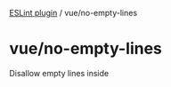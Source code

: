 [ESLint plugin](index.md) / vue/no-empty-lines

# vue/no-empty-lines

Disallow empty lines inside <template> section.

## eslintrc.js

```ts
module.exports = {
  plugins: ["@skylib/eslint-plugin"],
  rules: {
    "@skylib/vue/no-empty-lines": "error"
  }
};
```

## Options

| Name | Description |
| :------ | :------ |
| `Parameter name` | Parameter description. |


## Examples of incorrect code

```ts
<template>
  <p></p>

  <p></p>
</template>
```

## Examples of correct code

```ts
<template>
  <p></p>
  text

  text
  <p></p>
</template>
```
